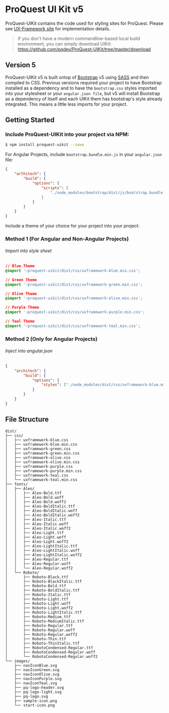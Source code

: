 # ProQuest UI Kit v5

ProQuest-UIKit contains the code used for styling sites for ProQuest. Please see [UX-Framework site](https://ux.proquest.com/) for implementation details.

> If you don't have a modern commandline-based local build environment, you can simply download UIKit:
https://github.com/pqdev/ProQuest-UIKit/tree/master/download

## Version 5

ProQuest-UIKit v5 is built ontop of [Bootstrap](https://getbootstrap.com) v5 using [SASS](https://sass-lang.com/) and then compiled to CSS. Previous versions required your project to have Bootstrap installed as a dependency and to have the `bootstrap.css` styles imported into your stylesheet or your `angular.json file`, but v5 will install Bootstrap as a dependency of itself and each UIKit them has bootstrap's style already integrated. This means a little less imports for your project.

## Getting Started


### Include ProQuest-UIKit into your project via NPM:

```bash
$ npm install proquest-uikit --save
```
For Angular Projects, include `bootstrap.bundle.min.js` in your `angular.json` file:

```JSON
{
    "arthitech": {
        "build": {
            "options": {
                "scripts": [
                    "./node_modules/bootstrap/dist/js/bootstrap.bundle.min.js"
                ]
            }
        }
    }
}
```

Include a theme of your choice for your project into your project:

### Method 1 (For Angular and Non-Angular Projects)
###### Import into style sheet
```css
// Blue Theme
@import '~proquest-uikit/dist/css/uxframework-blue.min.css';

// Green Theme
@import '~proquest-uikit/dist/css/uxframework-green.min.css';

// Olive Theme
@import '~proquest-uikit/dist/css/uxframework-olive.min.css';

// Purple Theme
@import '~proquest-uikit/dist/css/uxframework-purple.min.css';

// Teal Theme
@import '~proquest-uikit/dist/css/uxframework-teal.min.css';
```

### Method 2 (Only for Angular Projects)
###### Inject into angular.json
```json
{
    "architech": {
        "build": {
            "options": {
                "styles": ["./node_modules/dist/css/uxframework-blue.min.css"]
            }
        }
    }
}
```

## File Structure
```
dist/
├── css/
│   ├── uxframework-blue.css
│   ├── uxframework-blue.min.css
│   ├── uxframework-green.css
│   ├── uxframework-green.min.css
│   ├── uxframework-olive.css
│   ├── uxframework-olive.min.css
│   ├── uxframework-purple.css
│   ├── uxframework-purple.min.css
│   ├── uxframework-teal.css
│   └── uxframework-teal.min.css
├── fonts/
│   ├── Aleo/
│   │   ├── Aleo-Bold.ttf
│   │   ├── Aleo-Bold.woff
│   │   ├── Aleo-Bold.woff2
│   │   ├── Aleo-BoldItalic.ttf
│   │   ├── Aleo-BoldItalic.woff
│   │   ├── Aleo-BoldItalic.woff2
│   │   ├── Aleo-Italic.ttf
│   │   ├── Aleo-Italic.woff
│   │   ├── Aleo-Italic.woff2
│   │   ├── Aleo-Light.ttf
│   │   ├── Aleo-Light.woff
│   │   ├── Aleo-Light.woff2
│   │   ├── Aleo-LightItalic.ttf
│   │   ├── Aleo-LightItalic.woff
│   │   ├── Aleo-LightItalic.woff2
│   │   ├── Aleo-Regular.ttf
│   │   ├── Aleo-Regular.woff
│   │   └── Aleo-Regular.woff2
│   └── Roboto/
│       ├── Roboto-Black.ttf
│       ├── Roboto-BlackItalic.ttf
│       ├── Roboto-Bold.ttf
│       ├── Roboto-BoldItalic.ttf
│       ├── Roboto-Italic.ttf
│       ├── Roboto-Light.ttf
│       ├── Roboto-Light.woff
│       ├── Roboto-Light.woff2
│       ├── Roboto-LightItalic.ttf
│       ├── Roboto-Medium.ttf
│       ├── Roboto-MediumItalic.ttf
│       ├── Roboto-Regular.ttf
│       ├── Roboto-Regular.woff
│       ├── Roboto-Regular.woff2
│       ├── Roboto-Thin.ttf
│       ├── Roboto-ThinItalic.ttf
│       ├── RobotoCondensed-Regular.ttf
│       ├── RobotoCondensed-Regular.woff
│       └── RobotoCondensed-Regular.woff2
└── images/
    ├── navIconBlue.svg
    ├── navIconGreen.svg
    ├── navIconOlive.svg
    ├── navIconPurple.svg
    ├── navIconTeal.svg
    ├── pq-logo-header.svg
    ├── pq-logo-light.svg
    ├── pq-logo.svg
    ├── sample-icon.png
    └── start-icon.png
```

